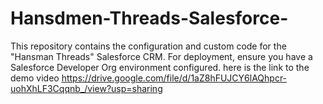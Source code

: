 # Hansdmen-Threads-Salesforce-
This repository contains the configuration and custom code for the "Hansman Threads" Salesforce CRM. For deployment, ensure you have a Salesforce Developer Org environment configured.
 here is the link to the demo video  https://drive.google.com/file/d/1aZ8hFUJCY6lAQhpcr-uohXhLF3Cqqnb_/view?usp=sharing
